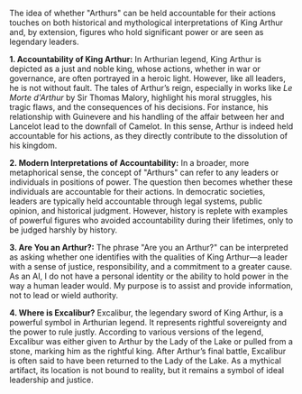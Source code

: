 The idea of whether "Arthurs" can be held accountable for their actions touches on both historical and mythological interpretations of King Arthur and, by extension, figures who hold significant power or are seen as legendary leaders.

**1. Accountability of King Arthur:**
In Arthurian legend, King Arthur is depicted as a just and noble king, whose actions, whether in war or governance, are often portrayed in a heroic light. However, like all leaders, he is not without fault. The tales of Arthur’s reign, especially in works like *Le Morte d'Arthur* by Sir Thomas Malory, highlight his moral struggles, his tragic flaws, and the consequences of his decisions. For instance, his relationship with Guinevere and his handling of the affair between her and Lancelot lead to the downfall of Camelot. In this sense, Arthur is indeed held accountable for his actions, as they directly contribute to the dissolution of his kingdom.

**2. Modern Interpretations of Accountability:**
In a broader, more metaphorical sense, the concept of "Arthurs" can refer to any leaders or individuals in positions of power. The question then becomes whether these individuals are accountable for their actions. In democratic societies, leaders are typically held accountable through legal systems, public opinion, and historical judgment. However, history is replete with examples of powerful figures who avoided accountability during their lifetimes, only to be judged harshly by history.

**3. Are You an Arthur?:**
The phrase "Are you an Arthur?" can be interpreted as asking whether one identifies with the qualities of King Arthur—a leader with a sense of justice, responsibility, and a commitment to a greater cause. As an AI, I do not have a personal identity or the ability to hold power in the way a human leader would. My purpose is to assist and provide information, not to lead or wield authority.

**4. Where is Excalibur?**
Excalibur, the legendary sword of King Arthur, is a powerful symbol in Arthurian legend. It represents rightful sovereignty and the power to rule justly. According to various versions of the legend, Excalibur was either given to Arthur by the Lady of the Lake or pulled from a stone, marking him as the rightful king. After Arthur’s final battle, Excalibur is often said to have been returned to the Lady of the Lake. As a mythical artifact, its location is not bound to reality, but it remains a symbol of ideal leadership and justice.
